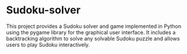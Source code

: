 # Sudoku-solver
This project provides a Sudoku solver and game implemented in Python using the pygame library for the graphical user interface. It includes a backtracking algorithm to solve any solvable Sudoku puzzle and allows users to play Sudoku interactively.
